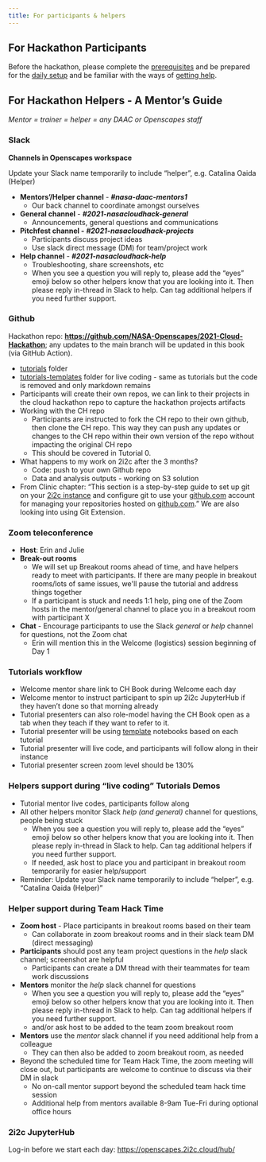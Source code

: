```yaml
---
title: For participants & helpers
---
```


## For Hackathon Participants

Before the hackathon, please complete the [prerequisites](https://nasa-openscapes.github.io/2021-Cloud-Hackathon/logistics/prerequisites.html#prerequisites) and be prepared for the [daily setup](https://nasa-openscapes.github.io/2021-Cloud-Hackathon/logistics/prerequisites.html#daily-setup) and be familiar with the ways of [getting help](https://nasa-openscapes.github.io/2021-Cloud-Hackathon/logistics/prerequisites.html#getting-help).

## For Hackathon Helpers - A Mentor’s Guide

*Mentor = trainer = helper = any DAAC or Openscapes staff*

### Slack 

**Channels in Openscapes workspace**

Update your Slack name temporarily to include “helper”, e.g. Catalina Oaida (Helper)

* **Mentors’/Helper channel** - **_#nasa-daac-mentors1_** 
    * Our back channel to coordinate amongst ourselves
* **General channel** - **_#2021-nasacloudhack-general_**
    * Announcements, general questions and communications
* **Pitchfest channel -** **_#2021-nasacloudhack-projects_**
    * Participants discuss project ideas
    * Use slack direct message (DM) for team/project work
* **Help channel** - **_#2021-nasacloudhack-help_**
    * Troubleshooting, share screenshots, etc
    * When you see a question you will reply to, please add the “eyes” emoji below so other helpers know that you are looking into it. Then please reply in-thread in Slack to help. Can tag additional helpers if you need further support.

### Github 

Hackathon repo: **<https://github.com/NASA-Openscapes/2021-Cloud-Hackathon>**; any updates to the main branch will be updated in this book (via GitHub Action).

* [tutorials](https://github.com/NASA-Openscapes/2021-Cloud-Hackathon/tree/main/tutorials) folder
* [tutorials-templates](https://github.com/NASA-Openscapes/2021-Cloud-Hackathon/tree/main/tutorials-templates) folder for live coding - same as tutorials but the code is removed and only markdown remains
* Participants will create their own repos, we can link to their projects in the cloud hackathon repo to capture the hackathon projects artifacts
* Working with the CH repo
    * Participants are instructed to fork the CH repo to their own github, then clone the CH repo. This way they can push any updates or changes to the CH repo within their own version of the repo without impacting the original CH repo
    * This should be covered in Tutorial 0. 
* What happens to my work on 2i2c after the 3 months?
    * Code: push to your own Github repo
    * Data and analysis outputs - working on S3 solution
* From Clinic chapter: “This section is a step-by-step guide to set up git on your [2i2c instance](https://nasa-openscapes.github.io/2021-Cloud-Hackathon/clinic/openscapes.2i2c.cloud) and configure git to use your [github.com](https://github.com/) account for managing your repositories hosted on [github.com](https://github.com/).” We are also looking into using Git Extension. 


### Zoom teleconference

* **Host**: Erin and Julie
* **Break-out rooms**
    * We will set up Breakout rooms ahead of time, and have helpers ready to meet with participants. If there are many people in breakout rooms/lots of same issues, we'll pause the tutorial and address things together
    * If a participant is stuck and needs 1:1 help, ping one of the Zoom hosts in the mentor/general channel to place you in a breakout room with participant X
* **Chat** - Encourage participants to use the Slack _general_ or _help_ channel for questions, not the Zoom chat
    * Erin will mention this in the Welcome (logistics) session beginning of Day 1

### Tutorials workflow

* Welcome mentor share link to CH Book during Welcome each day
* Welcome mentor to instruct participant to spin up 2i2c JupyterHub if they haven’t done so that morning already
* Tutorial presenters can also role-model having the CH Book open as a tab when they teach if they want to refer to it. 
* Tutorial presenter will be using [template](https://github.com/NASA-Openscapes/2021-Cloud-Hackathon/tree/main/tutorials-templates) notebooks based on each tutorial 
* Tutorial presenter will live code, and participants will follow along in their instance 
* Tutorial presenter screen zoom level should be 130%


### Helpers support during “live coding” Tutorials Demos



* Tutorial mentor live codes, participants follow along
* All other helpers monitor Slack _help (_and_ general)_ channel for questions, people being stuck
    * When you see a question you will reply to, please add the “eyes” emoji below so other helpers know that you are looking into it. Then please reply in-thread in Slack to help. Can tag additional helpers if you need further support.
    * If needed, ask host to place you and participant in breakout room temporarily for easier help/support
* Reminder: Update your Slack name temporarily to include “helper”, e.g. “Catalina Oaida (Helper)”


### Helper support during Team Hack Time

* **Zoom host** - Place participants in breakout rooms based on their team 
    * Can collaborate in zoom breakout rooms and in their slack team DM (direct messaging) 
* **Participants** should post any team project questions in the _help_ slack channel; screenshot are helpful
    * Participants can create a DM thread with their teammates for team work discussions
* **Mentors** monitor the _help_ slack channel for questions
    * When you see a question you will reply to, please add the “eyes” emoji below so other helpers know that you are looking into it. Then please reply in-thread in Slack to help. Can tag additional helpers if you need further support.
    * and/or ask host to be added to the team zoom breakout room
* **Mentors** use the _mentor_ slack channel if you need additional help from a colleague
    * They can then also be added to zoom breakout room, as needed
* Beyond the scheduled time for Team Hack Time, the zoom meeting will close out, but participants are welcome to continue to discuss via their DM in slack 
    * No on-call mentor support beyond the scheduled team hack time session
    * Additional help from mentors available 8-9am Tue-Fri during optional office hours 

### 2i2c JupyterHub

Log-in before we start each day: <https://openscapes.2i2c.cloud/hub/>
